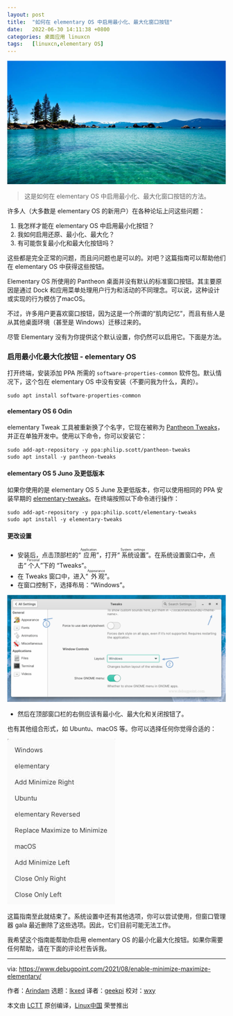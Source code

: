 ```yaml
---
layout: post
title:	"如何在 elementary OS 中启用最小化、最大化窗口按钮"
date:	2022-06-30 14:11:38 +0800 
categories:	桌面应用 linuxcn 
tags:	[linuxcn,elementary OS]
---
```



![](/Asserts/Images/album/202206/30/141133zfwflwefqwyeffff.jpg)



> 
> 这是如何在 elementary OS 中启用最小化、最大化窗口按钮的方法。
> 
> 
> 


许多人（大多数是 elementary OS 的新用户）在各种论坛上问这些问题：


1. 我怎样才能在 elementary OS 中启用最小化按钮？
2. 我如何启用还原、最小化、最大化？
3. 有可能恢复最小化和最大化按钮吗？


这些都是完全正常的问题，而且问问题也是可以的。对吧？这篇指南可以帮助他们在 elementary OS 中获得这些按钮。


Elementary OS 所使用的 Pantheon 桌面并没有默认的标准窗口按钮。其主要原因是通过 Dock 和应用菜单处理用户行为和活动的不同理念。可以说，这种设计或实现的行为模仿了macOS。


不过，许多用户更喜欢窗口按钮，因为这是一个所谓的“肌肉记忆”，而且有些人是从其他桌面环境（甚至是 Windows）迁移过来的。


尽管 Elementary 没有为你提供这个默认设置，你仍然可以启用它。下面是方法。


### 启用最小化最大化按钮 - elementary OS


打开终端，安装添加 PPA 所需的 `software-properties-common` 软件包。默认情况下，这个包在 elementary OS 中没有安装（不要问我为什么，真的）。



```
sudo apt install software-properties-common

```

#### elementary OS 6 Odin


elementary Tweak 工具被重新换了个名字，它现在被称为 [Pantheon Tweaks](https://github.com/pantheon-tweaks/pantheon-tweaks)，并正在单独开发中。使用以下命令，你可以安装它：



```
sudo add-apt-repository -y ppa:philip.scott/pantheon-tweaks
sudo apt install -y pantheon-tweaks

```

#### elementary OS 5 Juno 及更低版本


如果你使用的是 elementary OS 5 June 及更低版本，你可以使用相同的 PPA 安装早期的 [elementary-tweaks](https://github.com/elementary-tweaks/elementary-tweaks)。在终端按照以下命令进行操作：



```
sudo add-apt-repository -y ppa:philip.scott/elementary-tweaks
sudo apt install -y elementary-tweaks

```

#### 更改设置


* 安装后，点击顶部栏的“<ruby> 应用 <rt>  Application </rt></ruby>”，打开“<ruby> 系统设置 <rt>  System settings </rt></ruby>”。在系统设置窗口中，点击“<ruby> 个人 <rt>  Personal </rt></ruby>”下的 “Tweaks”。
* 在 Tweaks 窗口中，进入“<ruby> 外观 <rt>  Appearance </rt></ruby>”。
* 在窗口控制下，选择布局：“Windows”。


![enable minimize maximize buttons elementary OS](/Asserts/Images/album/202206/30/141139mf6ez1se1mt12zwh.png)
* 然后在顶部窗口栏的右侧应该有最小化、最大化和关闭按钮了。


也有其他组合形式，如 Ubuntu、macOS 等。你可以选择任何你觉得合适的：


![Other Options of Window buttons in elementary](/Asserts/Images/album/202206/30/141140kpe4lmcppbphojhs.jpg)


这篇指南至此就结束了。系统设置中还有其他选项，你可以尝试使用，但窗口管理器 gala 最近删除了这些选项。因此，它们目前可能无法工作。


我希望这个指南能帮助你启用 elementary OS 的最小化最大化按钮。如果你需要任何帮助，请在下面的评论栏告诉我。




---


via: <https://www.debugpoint.com/2021/08/enable-minimize-maximize-elementary/>


作者：[Arindam](https://www.debugpoint.com/author/admin1/) 选题：[lkxed](https://github.com/lkxed) 译者：[geekpi](https://github.com/geekpi) 校对：[wxy](https://github.com/wxy)


本文由 [LCTT](https://github.com/LCTT/TranslateProject) 原创编译，[Linux中国](https://linux.cn/) 荣誉推出
